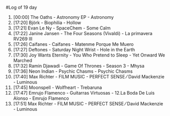 #Log of 19 day

1. [00:00] The Oaths - Astronomy EP - Astronomy
1. [17:20] Björk - Biophilia - Hollow
1. [17:21] Evan Le Ny - SpaceChem - Some Calm
1. [17:22] Janine Jansen - The Four Seasons (Vivaldi) - La primavera RV269 III
1. [17:26] Caifanes - Caifanes - Matenme Porque Me Muero
1. [17:27] Deftones - Saturday Night Wrist - Hole in the Earth
1. [17:30] Joy Wants Eternity - You Who Pretend to Sleep - Yet Onward We Marched
1. [17:32] Ramin Djawadi - Game Of Thrones - Season 3 - Mhysa
1. [17:36] Neon Indian - Psychic Chasms - Psychic Chasms
1. [17:40] Max Richter - FILM MUSIC - PERFECT SENSE ⁄ David Mackenzie - Luminous
1. [17:45] Moonspell - Wolfheart - Trebaruna
1. [17:47] Emrujo Flamenco - Guitarras Virtuosas - 12.La Boda De Luis Alonso - Emrujo Flamenco
1. [17:51] Max Richter - FILM MUSIC - PERFECT SENSE ⁄ David Mackenzie - Luminous
